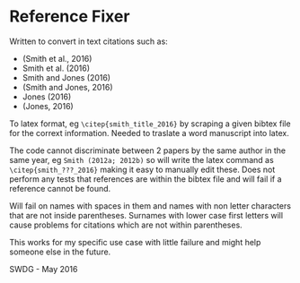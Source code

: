 # Reference Fixer

Written to convert in text citations such as:

* (Smith et al., 2016)
* Smith et al. (2016)
* Smith and Jones (2016)
* (Smith and Jones, 2016)
* Jones (2016)
* (Jones, 2016)

To latex format, eg `\citep{smith_title_2016}` by scraping a given bibtex file for
the corrext information. Needed to traslate a word manuscript into latex.

The code cannot discriminate between 2 papers by the same author in the same
year, eg `Smith (2012a; 2012b)` so will write the latex command as
`\citep{smith_???_2016}` making it easy to manually edit these. Does not perform
any tests that references are within the bibtex file and will fail if a
reference cannot be found.

Will fail on names with spaces in them and names with non letter characters
that are not inside parentheses. Surnames with lower case first letters will
cause problems for citations which are not within parentheses.

This works for my specific use case with little failure and might help someone
else in the future.

SWDG - May 2016
